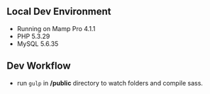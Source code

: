 ## Local Dev Environment

- Running on Mamp Pro 4.1.1
- PHP 5.3.29
- MySQL 5.6.35

## Dev Workflow

- run `gulp` in **/public** directory to watch folders and compile sass.
